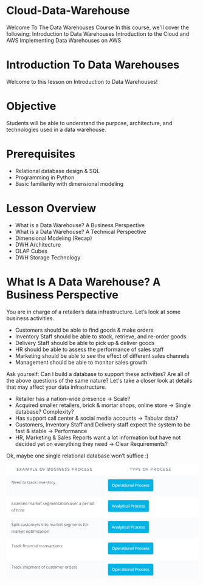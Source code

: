 # Cloud-Data-Warehouse
Welcome To The Data Warehouses Course In this course, we'll cover the following:  Introduction to Data Warehouses Introduction to the Cloud and AWS Implementing Data Warehouses on AWS

# Introduction To Data Warehouses
Welcome to this lesson on Introduction to Data Warehouses!

# Objective
Students will be able to understand the purpose, architecture, and technologies used in a data warehouse.

# Prerequisites
- Relational database design & SQL
- Programming in Python
- Basic familiarity with dimensional modeling

# Lesson Overview
- What is a Data Warehouse? A Business Perspective
- What is a Data Warehouse? A Technical Perspective
- Dimensional Modeling (Recap)
- DWH Architecture
- OLAP Cubes
- DWH Storage Technology

# What Is A Data Warehouse? A Business Perspective
You are in charge of a retailer’s data infrastructure. Let’s look at some business activities.

- Customers should be able to find goods & make orders
- Inventory Staff should be able to stock, retrieve, and re-order goods
- Delivery Staff should be able to pick up & deliver goods
- HR should be able to assess the performance of sales staff
- Marketing should be able to see the effect of different sales channels
- Management should be able to monitor sales growth

Ask yourself: Can I build a database to support these activities? Are all of the above questions of the same nature?
Let's take a closer look at details that may affect your data infrastructure.

- Retailer has a nation-wide presence → Scale?
- Acquired smaller retailers, brick & mortar shops, online store → Single database? Complexity?
- Has support call center & social media accounts → Tabular data?
- Customers, Inventory Staff and Delivery staff expect the system to be fast & stable → Performance
- HR, Marketing & Sales Reports want a lot information but have not decided yet on everything they need → Clear Requirements?

Ok, maybe one single relational database won’t suffice :)

![Business Process](/images/Business-Process.png)
